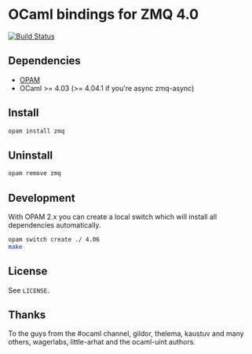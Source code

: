 OCaml bindings for ZMQ 4.0
==========================

[![Build Status](https://travis-ci.org/issuu/ocaml-zmq.svg?branch=master)](https://travis-ci.org/issuu/ocaml-zmq)

Dependencies
------------

  * [OPAM](http://opam.ocaml.org/)
  * OCaml >= 4.03 (>= 4.04.1 if you're async zmq-async)

Install
-------

```sh
opam install zmq
```

Uninstall
---------

```sh
opam remove zmq
```

Development
-----------

With OPAM 2.x you can create a local switch which will install all dependencies automatically.

```sh
opam switch create ./ 4.06
make
```

License
-------

See `LICENSE`.

Thanks
------

To the guys from the #ocaml channel, gildor, thelema, kaustuv and many others,
wagerlabs, little-arhat and the ocaml-uint authors.
